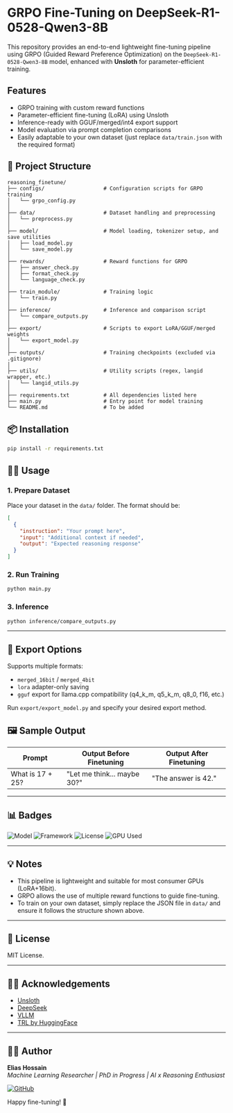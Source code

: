 # GRPO Fine-Tuning on DeepSeek-R1-0528-Qwen3-8B

This repository provides an end-to-end lightweight fine-tuning pipeline using GRPO (Guided Reward Preference Optimization) on the `DeepSeek-R1-0528-Qwen3-8B` model, enhanced with **Unsloth** for parameter-efficient training.

## Features

- GRPO training with custom reward functions
- Parameter-efficient fine-tuning (LoRA) using Unsloth
- Inference-ready with GGUF/merged/int4 export support
- Model evaluation via prompt completion comparisons
- Easily adaptable to your own dataset (just replace `data/train.json` with the required format)


## 📁 Project Structure
```
reasoning_finetune/
├── configs/                   # Configuration scripts for GRPO training
│   └── grpo_config.py         
│
├── data/                      # Dataset handling and preprocessing
│   └── preprocess.py
│
├── model/                     # Model loading, tokenizer setup, and save utilities
│   ├── load_model.py
│   └── save_model.py
│
├── rewards/                   # Reward functions for GRPO
│   ├── answer_check.py
│   ├── format_check.py
│   └── language_check.py
│
├── train_module/              # Training logic
│   └── train.py
│
├── inference/                 # Inference and comparison script
│   └── compare_outputs.py
│
├── export/                    # Scripts to export LoRA/GGUF/merged weights
│   └── export_model.py
│
├── outputs/                   # Training checkpoints (excluded via .gitignore)
│
├── utils/                     # Utility scripts (regex, langid wrapper, etc.)
│   └── langid_utils.py
│
├── requirements.txt           # All dependencies listed here
├── main.py                    # Entry point for model training
└── README.md                  # To be added
```

## 📦 Installation

```bash
pip install -r requirements.txt
```


## 🧑‍🏫 Usage

### 1. Prepare Dataset
Place your dataset in the `data/` folder. The format should be:

```json
[
  {
    "instruction": "Your prompt here",
    "input": "Additional context if needed",
    "output": "Expected reasoning response"
  }
]
```

### 2. Run Training

```bash
python main.py
```

### 3. Inference

```bash
python inference/compare_outputs.py
```

---

## 💾 Export Options
Supports multiple formats:

- `merged_16bit` / `merged_4bit`
- `lora` adapter-only saving
- `gguf` export for llama.cpp compatibility (q4_k_m, q5_k_m, q8_0, f16, etc.)

Run `export/export_model.py` and specify your desired export method.



## 🖼️ Sample Output

| Prompt | Output Before Finetuning | Output After Finetuning |
|--------|---------------------------|--------------------------|
| What is 17 + 25? | "Let me think... maybe 30?" | "The answer is 42." |

---

## 📊 Badges

![Model](https://img.shields.io/badge/Model-DeepSeek--Qwen3--8B-blue)
![Framework](https://img.shields.io/badge/Framework-Unsloth%20%2B%20TRL-lightgrey)
![License](https://img.shields.io/github/license/eliashossain001/reasoning-finetune)
![GPU Used](https://img.shields.io/badge/GPU-A100%2040GB-green)

---

## 💡 Notes
- This pipeline is lightweight and suitable for most consumer GPUs (LoRA+16bit).
- GRPO allows the use of multiple reward functions to guide fine-tuning.
- To train on your own dataset, simply replace the JSON file in `data/` and ensure it follows the structure shown above.

---

## 📜 License
MIT License.

---

## 🙋‍♂️ Acknowledgements
- [Unsloth](https://github.com/unslothai/unsloth)
- [DeepSeek](https://huggingface.co/deepseek-ai)
- [VLLM](https://github.com/vllm-project/vllm)
- [TRL by HuggingFace](https://github.com/huggingface/trl)

---



## 👨‍💼 Author

**Elias Hossain**  
_Machine Learning Researcher | PhD in Progress | AI x Reasoning Enthusiast_

[![GitHub](https://img.shields.io/badge/GitHub-EliasHossain001-blue?logo=github)](https://github.com/EliasHossain001)


Happy fine-tuning! 🎯
